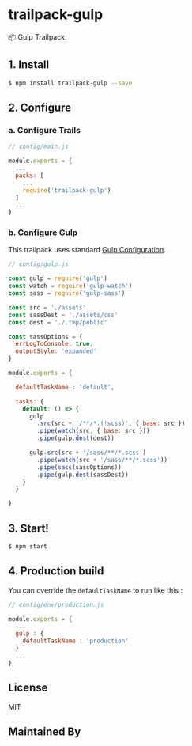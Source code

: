 # trailpack-gulp

:package: Gulp Trailpack.

## 1. Install
```sh
$ npm install trailpack-gulp --save
```

## 2. Configure

### a. Configure Trails
```js
// config/main.js

module.exports = {
  ...
  packs: [
    ...
    require('trailpack-gulp')
  ]
  ...
}
```
### b. Configure Gulp

This trailpack uses standard [Gulp Configuration](https://github.com/gulpjs/gulp/blob/master/docs/getting-started.md).

```js
// config/gulp.js

const gulp = require('gulp')
const watch = require('gulp-watch')
const sass = require('gulp-sass')

const src = './assets'
const sassDest = './assets/css'
const dest = './.tmp/public'

const sassOptions = {
  errLogToConsole: true,
  outputStyle: 'expanded'
}

module.exports = {

  defaultTaskName : 'default',

  tasks: {
    default: () => {
      gulp
        .src(src + '/**/*.(!scss)', { base: src })
        .pipe(watch(src, { base: src }))
        .pipe(gulp.dest(dest))

      gulp.src(src + '/sass/**/*.scss')
        .pipe(watch(src + '/sass/**/*.scss'))
        .pipe(sass(sassOptions))
        .pipe(gulp.dest(sassDest))
    }
  }

}
```

## 3. Start!

```sh
$ npm start
```
## 4. Production build
You can override the `defaultTaskName` to run like this : 

```js
// config/env/production.js

module.exports = {
  ...
  gulp : {
    defaultTaskName : 'production'
  }
  ...
}
```


## License
MIT

## Maintained By
